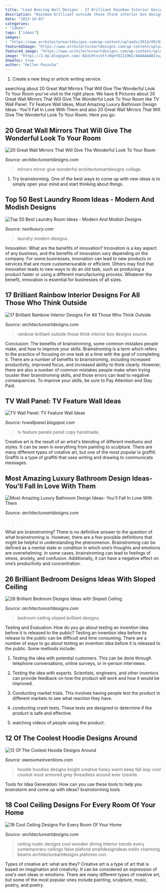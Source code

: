 ```yaml
---
title: "Load Bearing Wall Designs - 17 Brilliant Rainbow Interior Designs For All Those Who Think Outside"
description: "Rainbow brilliant outside those think interior box designs source"
date: "2023-10-03"
categories:
- "ideas"
tags: ["ideas"]
images:
- "https://www.architectureartdesigns.com/wp-content/uploads/2014/09/821.jpg"
featuredImage: "https://www.architectureartdesigns.com/wp-content/uploads/2016/01/1-13.jpg"
featured_image: "https://www.architectureartdesigns.com/wp-content/uploads/2013/11/2524-630x472.jpg"
image: "https://2.bp.blogspot.com/-B2oCHtsvVtY/WgVYD2219KI/AAAAAAABIzw/sT5H6qJIhl8NLLB8vfZyAXv0QpMy45X6QCLcBGAs/s1600/TV-feature-wall-ideas.jpg"
ShowToc: true
author: "Hellen Pacocha"
---
```



1. Create a new blog or article writing service.

	

		
searching about 20 Great Wall Mirrors That Will Give The Wonderful Look To Your Room you've visit to the right place. We have 8 Pictures about 20 Great Wall Mirrors That Will Give The Wonderful Look To Your Room like TV Wall Panel: TV Feature Wall Ideas, Most Amazing Luxury Bathroom Design Ideas- You&#039;ll Fall In Love With Them and also 20 Great Wall Mirrors That Will Give The Wonderful Look To Your Room. Here you go:
		
    
## 20 Great Wall Mirrors That Will Give The Wonderful Look To Your Room

<img loading=lazy src="https://www.architectureartdesigns.com/wp-content/uploads/2013/03/ArchitectureArtDesigns-1630.jpg" onerror="this.onerror=null;this.src='https://tse4.mm.bing.net/th?id=OIP.Mb283Z-Ty7Rq-Da1KNCBLAHaGo&amp;pid=15.1';" alt="20 Great Wall Mirrors That Will Give The Wonderful Look To Your Room">

_Source: architectureartdesigns.com_

>mirrors mirror give wonderful architectureartdesigns collage. 

	

1. Try brainstorming. One of the best ways to come up with new ideas is to simply open your mind and start thinking about things.

    
## Top 50 Best Laundry Room Ideas - Modern And Modish Designs

<img loading=lazy src="http://nextluxury.com/wp-content/uploads/laundry-room-ideas-small.jpg" onerror="this.onerror=null;this.src='https://tse3.mm.bing.net/th?id=OIP.0aEmvMybfT8_GV7JeZHGNQHaG1&amp;pid=15.1';" alt="Top 50 Best Laundry Room Ideas - Modern And Modish Designs">

_Source: nextluxury.com_

>laundry modern designs. 

	

Innovation: What are the benefits of innovation?
Innovation is a key aspect of any business, and the benefits of innovation vary depending on the company. For some businesses, innovation can lead to new products or services that are more customersurable or efficient. Others may find that innovation leads to new ways to do an old task, such as producing a product faster or using a different manufacturing process. Whatever the benefit, innovation is essential for businesses of all sizes.

    
## 17 Brilliant Rainbow Interior Designs For All Those Who Think Outside

<img loading=lazy src="https://www.architectureartdesigns.com/wp-content/uploads/2016/01/13-57-630x848.jpg" onerror="this.onerror=null;this.src='https://tse3.mm.bing.net/th?id=OIP.QluAieVC1oFnlsBle81cIwHaJ-&amp;pid=15.1';" alt="17 Brilliant Rainbow Interior Designs For All Those Who Think Outside">

_Source: architectureartdesigns.com_

>rainbow brilliant outside those think interior box designs source. 

	

Conclusion: The benefits of brainstroming, some common mistakes people make, and how to improve your skills.
Brainstroming is a term which refers to the practice of focusing on one task at a time with the goal of completing it. There are a number of benefits to brainstroming, including increased productivity, improved focus, and increased ability to think clearly. However, there are also a number of common mistakes people make when trying touster their brainstroming skills, and those errors can lead to negative consequences. To improve your skills, be sure to Pay Attention and Stay Paid.

    
## TV Wall Panel: TV Feature Wall Ideas

<img loading=lazy src="https://2.bp.blogspot.com/-B2oCHtsvVtY/WgVYD2219KI/AAAAAAABIzw/sT5H6qJIhl8NLLB8vfZyAXv0QpMy45X6QCLcBGAs/s1600/TV-feature-wall-ideas.jpg" onerror="this.onerror=null;this.src='https://tse2.mm.bing.net/th?id=OIP.k4i5NRLBAVfHc8YBcL9O_gHaKk&amp;pid=15.1';" alt="TV Wall Panel: TV Feature Wall Ideas">

_Source: tvwallpanel.blogspot.com_

>tv feature panels panel copy handmade. 

	

Creative art is the result of an artist's blending of different mediums and styles. It can be seen in everything from painting to sculpture. There are many different types of creative art, but one of the most popular is graffiti. Graffiti is a type of graffiti that uses writing and drawing to communicate messages.

    
## Most Amazing Luxury Bathroom Design Ideas- You&#039;ll Fall In Love With Them

<img loading=lazy src="https://www.architectureartdesigns.com/wp-content/uploads/2014/09/821.jpg" onerror="this.onerror=null;this.src='https://tse2.mm.bing.net/th?id=OIP.EpwFXHzqqREn1FUwegJGXwHaEo&amp;pid=15.1';" alt="Most Amazing Luxury Bathroom Design Ideas- You&#039;ll Fall In Love With Them">

_Source: architectureartdesigns.com_

>. 

	

What are brainstroming?
There is no definitive answer to the question of what brainstroming is. However, there are a few possible definitions that might be helpful in understanding the phenomenon. Brainstroming can be defined as a mental state or condition in which one’s thoughts and emotions are overwhelming. In some cases, brainstroming can lead to feelings of stress, anxiety, and confusion. Additionally, it can have a negative effect on one’s productivity and concentration.

    
## 26 Brilliant Bedroom Designs Ideas With Sloped Ceiling

<img loading=lazy src="https://www.architectureartdesigns.com/wp-content/uploads/2013/11/2524-630x472.jpg" onerror="this.onerror=null;this.src='https://tse2.mm.bing.net/th?id=OIP.AkMwGcUBm2Ln24MoieHMBAHaFj&amp;pid=15.1';" alt="26 Brilliant Bedroom Designs Ideas with Sloped Ceiling">

_Source: architectureartdesigns.com_

>bedroom ceiling sloped brilliant designs. 

	

Testing and Evaluation: How do you go about testing an invention idea before it is released to the public?
Testing an invention idea before its release to the public can be difficult and time consuming. There are a number of ways to go about testing an invention idea before it is released to the public. Some methods include:
1) Testing the idea with potential customers. This can be done through telephone conversations, online surveys, or in-person interviews.

2) Testing the idea with experts. Scientists, engineers, and other inventors can provide feedback on how the product will work and how it would be improved.

3) Conducting market trials. This involves having people test the product in different markets to see what reaction they have.

4) conducting crash tests. These tests are designed to determine if the product is safe and effective.

5) watching videos of people using the product.

    
## 12 Of The Coolest Hoodie Designs Around

<img loading=lazy src="https://www.awesomeinventions.com/wp-content/uploads/2015/09/hoodie-knight.jpg" onerror="this.onerror=null;this.src='https://tse1.mm.bing.net/th?id=OIP.50ZqC1mKfEkFGNd67NcMQQHaE-&amp;pid=15.1';" alt="12 Of The Coolest Hoodie Designs Around">

_Source: awesomeinventions.com_

>hoodie hoodies designs knight creative funky warm keep fall way cool coolest most armored grey threadless around ever izismile. 

	

Tools for Idea Generation: How can you use these tools to help you brainstorm and come up with ideas?
brainstorming tools 
    
## 18 Cool Ceiling Designs For Every Room Of Your Home

<img loading=lazy src="https://www.architectureartdesigns.com/wp-content/uploads/2016/01/1-13.jpg" onerror="this.onerror=null;this.src='https://tse1.mm.bing.net/th?id=OIP.6SVDdbNP6qSmR7DU_3meBwAAAA&amp;pid=15.1';" alt="18 Cool Ceiling Designs For Every Room Of Your Home">

_Source: architectureartdesigns.com_

>ceiling rustic designs cool wooden dining interior trends every contemporary ceilings false plafond smalldesignideas estilo charming beams architectureartdesigns plafones con. 

	

Types of creative art: what are they?
Creative art is a type of art that is based on imagination and creativity. It can be considered an expression of one's own ideas or emotions. There are many different types of creative art, but some of the most popular ones include painting, sculpture, music, poetry, and poetry.

